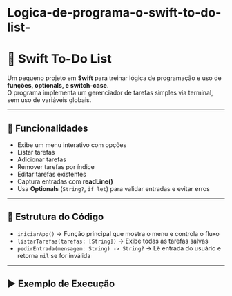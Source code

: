# Logica-de-programa-o-swift-to-do-list-

# 📝 Swift To-Do List

Um pequeno projeto em **Swift** para treinar lógica de programação e uso de **funções, optionals, e switch-case**.  
O programa implementa um gerenciador de tarefas simples via terminal, sem uso de variáveis globais.

---

## 🚀 Funcionalidades

- Exibe um menu interativo com opções
- Listar tarefas
- Adicionar tarefas
- Remover tarefas por índice
- Editar tarefas existentes
- Captura entradas com **readLine()**
- Usa **Optionals** (`String?`, `if let`) para validar entradas e evitar erros

---

## 📂 Estrutura do Código

- `iniciarApp()` → Função principal que mostra o menu e controla o fluxo  
- `listarTarefas(tarefas: [String])` → Exibe todas as tarefas salvas  
- `pedirEntrada(mensagem: String) -> String?` → Lê entrada do usuário e retorna `nil` se for inválida  

---

## ▶️ Exemplo de Execução

